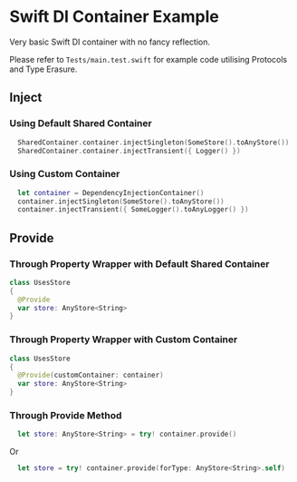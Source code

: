 # Swift DI Container Example

Very basic Swift DI container with no fancy reflection.

Please refer to `Tests/main.test.swift` for example code utilising Protocols and Type Erasure.

## Inject

### Using Default Shared Container

```swift
  SharedContainer.container.injectSingleton(SomeStore().toAnyStore())
  SharedContainer.container.injectTransient({ Logger() })
```

### Using Custom Container

```swift
  let container = DependencyInjectionContainer()
  container.injectSingleton(SomeStore().toAnyStore())
  container.injectTransient({ SomeLogger().toAnyLogger() })
```

## Provide

### Through Property Wrapper with Default Shared Container

```swift
class UsesStore
{
  @Provide
  var store: AnyStore<String>
}
```

### Through Property Wrapper with Custom Container

```swift
class UsesStore
{
  @Provide(customContainer: container)
  var store: AnyStore<String>
}
```

### Through Provide Method

```swift
  let store: AnyStore<String> = try! container.provide()
```

Or

```swift
  let store = try! container.provide(forType: AnyStore<String>.self)
```
